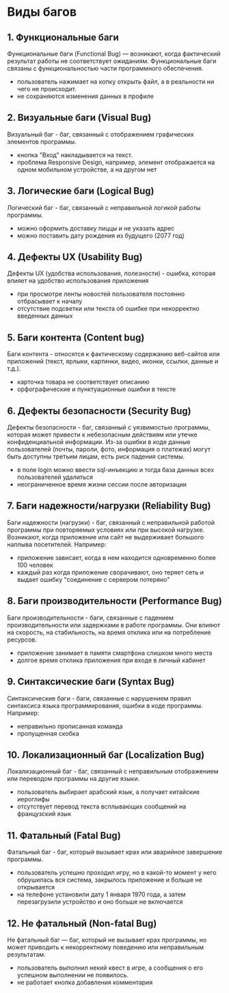 ﻿# Виды багов



## 1. Функциональные баги

Функциональные баги (Functional Bug) — возникают, когда фактический результат работы не соответствует ожиданиям. Функциональные баги связаны с функциональностью части программного обеспечения. 
- пользователь нажимает на копку открыть файл, а в реальности ни чего не происходит.
- не сохраняются изменения данных в профиле

## 2. Визуальные баги (Visual Bug)

Визуальный баг - баг, связанный с отображением графических элементов программы.
- кнопка "Вход" накладывается на текст.
 - проблема Responsive Design, например, элемент отображается на одном мобильном устройстве, а на другом нет

## 3. Логические баги (Logical Bug)

Логический баг - баг, связанный с неправильной логикой работы программы. 
- можно оформить доставку пиццы и не указать адрес
- можно поставить дату рождения из будущего (2077 год)


## 4. Дефекты UX (Usability Bug)

Дефекты UX (удобства использования, полезности) - ошибка, которая влияет на удобство использования приложения
- при просмотре ленты новостей пользователя постоянно отбрасывает к началу
- отсутствие подсветки или текста об ошибке при некорректно введенных данных

## 5. Баги контента (Сontent bug)

Баги контента - относятся к фактическому содержанию веб-сайтов или приложений (текст, ярлыки, картинки, видео, иконки, ссылки, данные и т.д.).
- карточка товара не соответствует описанию
- орфографические и пунктуационные ошибки в тексте

## 6. Дефекты безопасности (Security Bug)

Дефекты безопасности - баг, связанный с уязвимостью программы, которая может привести к небезопасным действиям или утечке конфиденциальной информации. Из-за ошибки в коде данные пользователей (почты, пароли, фото, информация о платежах) могут быть доступны третьим лицам, есть риск падения системы.
- в поле login можно ввести sql-инъекцию и тогда база данных всех пользователей удалиться
- неограниченное время жизни сессии после авторизации

## 7. Баги надежности/нагрузки (Reliability Bug)

Баги надежности (нагрузки) - баг, связанный с неправильной работой программы при повторяемых условиях или при высокой нагрузке. Возникают, когда приложение или сайт не выдерживает большого наплыва посетителей.
Например:
- приложение зависает, когда в нем находится одновременно более 100 человек
- каждый раз когда приложение сворачивают, оно теряет сеть и выдает ошибку "соединение с сервером потеряно"

## 8. Баги производительности (Performance Bug)

Баги производительности - баги, связанные с падением производительности или задержками в работе программы. Они влияют на скорость, на стабильность, на время отклика или на потребление ресурсов.
- приложение занимает в памяти смартфона слишком много места
- долгое время отклика приложения при входе в личный кабинет

## 9. Синтаксические баги (Syntax Bug)
Синтаксические баги - баги, связанные с нарушением правил синтаксиса языка программирования, ошибки в коде программы.
Например:
- неправильно прописанная команда
- пропущенная скобка

## 10. Локализационный баг (Localization Bug)
Локализационный баг - баг, связанный с неправильным отображением или переводом программы на другие языки.
- пользователь выбирает арабский язык, а получает китайские иероглифы
- отсутствует перевод текста всплывающих сообщений на французский язык

## 11. Фатальный (Fatal Bug) 
Фатальный баг - баг, который вызывает крах или аварийное завершение программы. 
- пользователь успешно проходил игру, но в какой-то момент у него обрушилась вся система, закрылось приложение и больше не открывается
- на телефоне установили дату 1 января 1970 года, а затем перезагрузили устройство и оно больше не включается

## 12. Не фатальный (Non-fatal Bug)
Не фатальный баг — баг, который не вызывает крах программы, но может приводить к некорректному поведению или неправильным результатам. 
- пользователь выполнил некий квест в игре, а сообщения о его успешном выполнении не появилось.
- не работает кнопка добавления комментария
